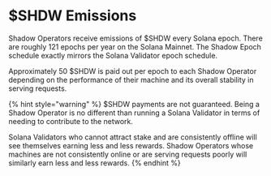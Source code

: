 # $SHDW Emissions

Shadow Operators receive emissions of $SHDW every Solana epoch. There are roughly 121 epochs per year on the Solana Mainnet. The Shadow Epoch schedule exactly mirrors the Solana Validator epoch schedule.

Approximately 50 $SHDW is paid out per epoch to each Shadow Operator depending on the performance of their machine and its overall stability in serving requests.&#x20;

{% hint style="warning" %}
$SHDW payments are not guaranteed. Being a Shadow Operator is no different than running a Solana Validator in terms of needing to contribute to the network.&#x20;

Solana Validators who cannot attract stake and are consistently offline will see themselves earning less and less rewards. Shadow Operators whose machines are not consistently online or are serving requests poorly will similarly earn less and less rewards.
{% endhint %}
